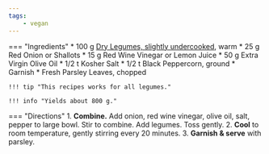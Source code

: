 ```yaml
---
tags:
    - vegan
---
```

=== "Ingredients"
    * 100 g [Dry Legumes, slightly undercooked](../../legumes/beans/index.md), warm
    * 25 g Red Onion or Shallots
    * 15 g Red Wine Vinegar or Lemon Juice
    * 50 g Extra Virgin Olive Oil
    * 1/2 t Kosher Salt
    * 1/2 t Black Peppercorn, ground
    * Garnish
        * Fresh Parsley Leaves, chopped

    !!! tip "This recipes works for all legumes."

    !!! info "Yields about 800 g."

=== "Directions"
    1. **Combine.** Add onion, red wine vinegar, olive oil, salt, pepper to large bowl. Stir to combine. Add legumes. Toss gently.
    2. **Cool** to room temperature, gently stirring every 20 minutes.
    3. **Garnish & serve** with parsley.

[^1]: {{ cite.bittman_how_to_cook_everything }}
